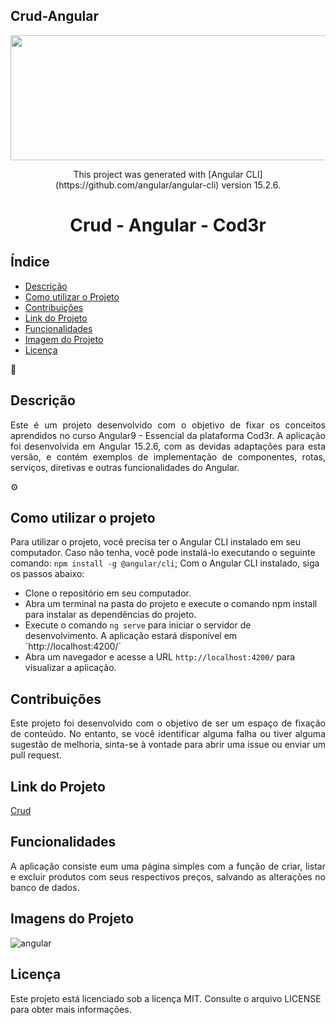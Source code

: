 ## Crud-Angular
<p align="center">
  <img width="660" height="200" src="https://www.patrickschadler.com/content/images/size/w2000/2022/11/angular-logo-1.png">
</p>
<p align="center">
This project was generated with [Angular CLI](https://github.com/angular/angular-cli) version 15.2.6.
</p>
<h1 align="center">Crud - Angular - Cod3r </h1>



##  Índice 

* [Descrição](#descrição)
* [Como utilizar o Projeto](#como-utilizar-o-projeto)
* [Contribuições](#contribuições)
* [Link do Projeto](#link-do-projeto)
* [Funcionalidades](#funcionalidades)
* [Imagem do Projeto](#imagem-do-projeto)
* [Licença](#licença)



💬
## Descrição 
<div align='justify'>
 Este é um projeto desenvolvido com o objetivo de fixar os conceitos aprendidos no curso Angular9 - Essencial da plataforma Cod3r. A aplicação foi desenvolvida em Angular 15.2.6, com as devidas adaptações para esta versão, e contém exemplos de implementação de componentes, rotas, serviços, diretivas e outras funcionalidades do Angular.
  </div>


⚙️
## Como utilizar o projeto

 Para utilizar o projeto, você precisa ter o Angular CLI instalado em seu computador. Caso não tenha, você pode instalá-lo executando o seguinte comando: `npm install -g @angular/cli`;
Com o Angular CLI instalado, siga os passos abaixo:
* Clone o repositório em seu computador.
* Abra um terminal na pasta do projeto e execute o comando npm install para instalar as dependências do projeto.
* Execute o comando `ng serve` para iniciar o servidor de desenvolvimento. A aplicação estará disponível em `http://localhost:4200/´
* Abra um navegador e acesse a URL `http://localhost:4200/` para visualizar a aplicação.     

## Contribuições
<div align='justify'>
Este projeto foi desenvolvido com o objetivo de ser um espaço de fixação de conteúdo. No entanto, se você identificar alguma falha ou tiver alguma sugestão de melhoria, sinta-se à vontade para abrir uma issue ou enviar um pull request.
     </div>
     

## Link do Projeto 
[Crud]() 


## Funcionalidades
<div align='justify'>
A aplicação consiste eum uma página simples com a função de criar, listar e excluir produtos com seus respectivos preços, salvando as alterações no banco de dados.
                  </div>



## Imagens do Projeto
![angular](https://user-images.githubusercontent.com/104647493/234720105-4ef7bb82-a385-4770-a13b-2e7beb479d25.jpg)


## Licença
Este projeto está licenciado sob a licença MIT. Consulte o arquivo LICENSE para obter mais informações.
